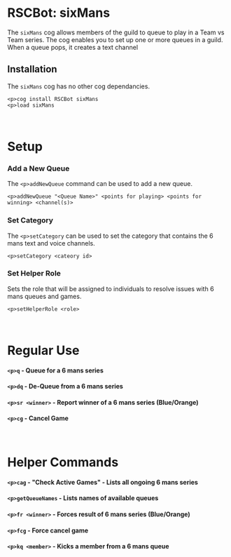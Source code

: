 # RSCBot: sixMans

The `sixMans` cog allows members of the guild to queue to play in a Team vs Team series. The cog enables you to set up one or more queues in a guild. When a queue pops, it creates a text channel

## Installation

The `sixMans` cog has no other cog dependancies.

```
<p>cog install RSCBot sixMans
<p>load sixMans
```

<br>

# Setup

### Add a New Queue

The `<p>addNewQueue` command can be used to add a new queue.

```
<p>addNewQueue "<Queue Name>" <points for playing> <points for winning> <channel(s)>
```

### Set Category

The `<p>setCategory` can be used to set the category that contains the 6 mans text and voice channels.

```
<p>setCategory <cateory id>
```

### Set Helper Role

Sets the role that will be assigned to individuals to resolve issues with 6 mans queues and games.

```
<p>setHelperRole <role>
```

<br>

# Regular Use

#### `<p>q` - Queue for a 6 mans series

#### `<p>dq` - De-Queue from a 6 mans series

#### `<p>sr <winner>` - Report winner of a 6 mans series (Blue/Orange)

#### `<p>cg` - Cancel Game

<br>

# Helper Commands

#### `<p>cag` - "Check Active Games" - Lists all ongoing 6 mans series

#### `<p>getQueueNames` - Lists names of available queues

#### `<p>fr <winner>` - Forces result of 6 mans series (Blue/Orange)

#### `<p>fcg` - Force cancel game

#### `<p>kq <member>` - Kicks a member from a 6 mans queue
